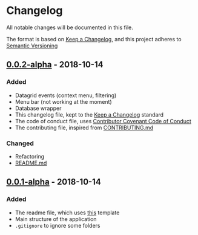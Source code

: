 # Changelog

All notable changes will be documented in this file.

The format is based on [Keep a Changelog](https://keepachangelog.com/en/1.0.0/),
and this project adheres to [Semantic Versioning](https://semver.org/spec/v2.0.0.html)

## [0.0.2-alpha] - 2018-10-14
### Added
- Datagrid events (context menu, filtering)
- Menu bar (not working at the moment)
- Database wrapper
- This changelog file, kept to the [Keep a Changelog](https://keepachangelog.com/en/1.0.0/) standard
- The code of conduct file, uses [Contributor Covenant Code of Conduct](https://www.contributor-covenant.org/version/1/4/code-of-conduct.md)
- The contributing file, inspired from [CONTRIBUTING.md](https://github.com/thephpleague/skeleton/blob/master/CONTRIBUTING.md)

### Changed
- Refactoring
- [README.md](README.md)

## [0.0.1-alpha] - 2018-10-14
### Added

- The readme file, which uses [this](https://gist.github.com/PurpleBooth/109311bb0361f32d87a2) template
- Main structure of the application
- `.gitignore` to ignore some folders


[0.0.1-alpha]: https://github.com/nlabiris/pokemonstats/compare/v0.0.1...HEAD
[0.0.2-alpha]: https://github.com/nlabiris/pokemonstats/compare/v0.0.1...HEAD